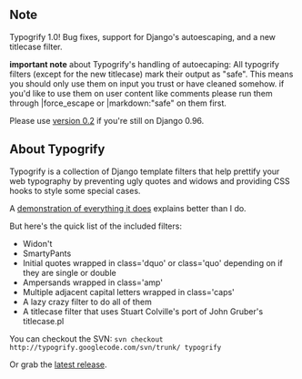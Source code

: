 ## Note ##

Typogrify 1.0! Bug fixes, support for Django's autoescaping, and a new titlecase filter.

**important note** about Typogrify's handling of autoecaping: All typogrify filters (except for the new titlecase) mark their output as "safe". This means you should only use them on input you trust or have cleaned somehow. if you'd like to use them on user content like comments please run them through |force\_escape or |markdown:"safe" on them first.

Please use [version 0.2](http://typogrify.googlecode.com/files/typogrify-0.2.tar.gz) if you're still on Django 0.96.

## About Typogrify ##

Typogrify is a collection of Django template filters that help prettify your web typography by preventing ugly quotes and widows and providing CSS hooks to style some special cases.

A [demonstration of everything it does](http://static.mintchaos.com/projects/typogrify/) explains better than I do.

But here's the quick list of the included filters:

  * Widon't
  * SmartyPants
  * Initial quotes wrapped in class='dquo' or class='quo' depending on if they are single or double
  * Ampersands wrapped in class='amp'
  * Multiple adjacent capital letters wrapped in class='caps'
  * A lazy crazy filter to do all of them
  * A titlecase filter that uses Stuart Colville's port of John Gruber's titlecase.pl

You can checkout the SVN:
`svn checkout http://typogrify.googlecode.com/svn/trunk/ typogrify`

Or grab the [latest release](http://code.google.com/p/typogrify/downloads/list).